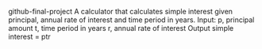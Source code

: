 github-final-project
A calculator that calculates simple interest given principal, annual rate of interest and time period in years. Input: p, principal amount t, time period in years r, annual rate of interest Output simple interest = ptr
